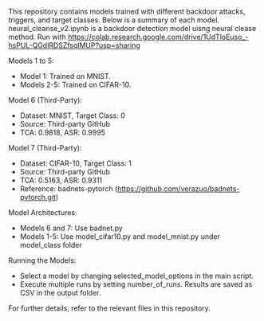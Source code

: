 This repository contains models trained with different backdoor attacks, triggers, and target classes. Below is a summary of each model.
neural_cleanse_v2.ipynb is a backdoor detection model uisng neural clease method.
Run with 
https://colab.research.google.com/drive/1UdTloEuso_-hsPUL-QGdlRDSZfsqlMUP?usp=sharing

Models 1 to 5: 
- Model 1: Trained on MNIST.
- Models 2-5: Trained on CIFAR-10.

Model 6 (Third-Party):
- Dataset: MNIST, Target Class: 0
- Source: Third-party GitHub
- TCA: 0.9818, ASR: 0.9995

Model 7 (Third-Party):
- Dataset: CIFAR-10, Target Class: 1
- Source: Third-party GitHub
- TCA: 0.5163, ASR: 0.9311
- Reference: badnets-pytorch (https://github.com/verazuo/badnets-pytorch.git)

Model Architectures:
- Models 6 and 7: Use badnet.py
- Models 1-5: Use model_cifar10.py and model_mnist.py under model_class folder

Running the Models:
- Select a model by changing selected_model_options in the main script.
- Execute multiple runs by setting number_of_runs. Results are saved as CSV in the output folder.

For further details, refer to the relevant files in this repository.
